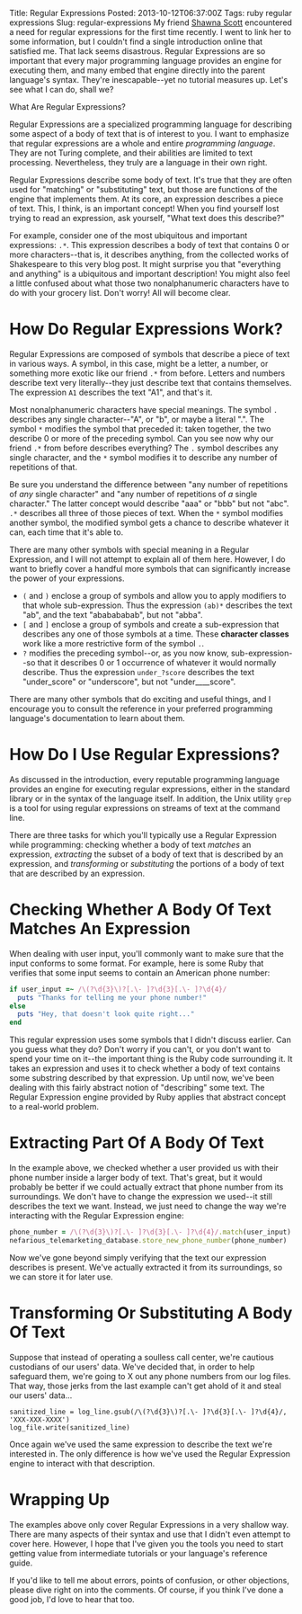 Title: Regular Expressions
Posted: 2013-10-12T06:37:00Z
Tags:
    ruby
    regular expressions
Slug: regular-expressions
My friend [Shawna Scott](http://shawnacscott.com/blog/) encountered a need for regular expressions for the first time recently. I went to link her to some information, but I couldn't find a single introduction online that satisfied me. That lack seems disastrous. Regular Expressions are so important that every major programming language provides an engine for executing them, and many embed that engine directly into the parent language's syntax. They're inescapable--yet no tutorial measures up. Let's see what I can do, shall we?

What Are Regular Expressions?

Regular Expressions are a specialized programming language for describing some aspect of a body of text that is of interest to you. I want to emphasize that regular expressions are a whole and entire _programming language_. They are not Turing complete, and their abilities are limited to text processing. Nevertheless, they truly are a language in their own right.

Regular Expressions describe some body of text. It's true that they are often used for "matching" or "substituting" text, but those are functions of the engine that implements them. At its core, an expression describes a piece of text. This, I think, is an important concept! When you find yourself lost trying to read an expression, ask yourself, "What text does this describe?"

For example, consider one of the most ubiquitous and important expressions: `.*`. This expression describes a body of text that contains 0 or more characters--that is, it describes anything, from the collected works of Shakespeare to this very blog post. It might surprise you that "everything and anything" is a ubiquitous and important description! You might also feel a little confused about what those two nonalphanumeric characters have to do with your grocery list. Don't worry! All will become clear.

# How Do Regular Expressions Work?

Regular Expressions are composed of symbols that describe a piece of text in various ways. A symbol, in this case, might be a letter, a number, or something more exotic like our friend `.*` from before. Letters and numbers describe text very literally--they just describe text that contains themselves. The expression `A1` describes the text "A1", and that's it.

Most nonalphanumeric characters have special meanings. The symbol `.` describes any single character--"A", or "b", or maybe a literal ".". The symbol `*` modifies the symbol that preceded it: taken together, the two describe 0 or more of the preceding symbol. Can you see now why our friend `.*` from before describes everything? The `.` symbol describes any single character, and the `*` symbol modifies it to describe any number of repetitions of that.

Be sure you understand the difference between "any number of repetitions of _any_ single character" and "any number of repetitions of _a_ single character." The latter concept would describe "aaa" or "bbb" but not "abc". `.*` describes all three of those pieces of text. When the `*` symbol modifies another symbol, the modified symbol gets a chance to describe whatever it can, each time that it's able to.

There are many other symbols with special meaning in a Regular Expression, and I will not attempt to explain all of them here. However, I do want to briefly cover a handful more symbols that can significantly increase the power of your expressions.

* `(` and `)` enclose a group of symbols and allow you to apply modifiers to that whole sub-expression. Thus the expression `(ab)*` describes the text "ab", and the text "ababababab", but not "abba".
* `[` and `]` enclose a group of symbols and create a sub-expression that describes any one of those symbols at a time. These __character classes__ work like a more restrictive form of the symbol `.`.
* `?` modifies the preceding symbol--or, as you now know, sub-expression--so that it describes 0 or 1 occurrence of whatever it would normally describe. Thus the expression `under_?score` describes the text "under_score" or "underscore", but not "under____score".

There are many other symbols that do exciting and useful things, and I encourage you to consult the reference in your preferred programming language's documentation to learn about them.

# How Do I Use Regular Expressions?

As discussed in the introduction, every reputable programming language provides an engine for executing regular expressions, either in the standard library or in the syntax of the language itself. In addition, the Unix utility `grep` is a tool for using regular expressions on streams of text at the command line.

There are three tasks for which you'll typically use a Regular Expression while programming: checking whether a body of text _matches_ an expression, _extracting_ the subset of a body of text that is described by an expression, and _transforming_ or _substituting_ the portions of a body of text that are described by an expression.

# Checking Whether A Body Of Text Matches An Expression

When dealing with user input, you'll commonly want to make sure that the input conforms to some format. For example, here is some Ruby that verifies that some input seems to contain an American phone number:

``` Ruby
if user_input =~ /\(?\d{3}\)?[.\- ]?\d{3}[.\- ]?\d{4}/
  puts "Thanks for telling me your phone number!"
else
  puts "Hey, that doesn't look quite right..."
end
```

This regular expression uses some symbols that I didn't discuss earlier. Can you guess what they do? Don't worry if you can't, or you don't want to spend your time on it--the important thing is the Ruby code surrounding it. It takes an expression and uses it to check whether a body of text contains some substring described by that expression. Up until now, we've been dealing with this fairly abstract notion of "describing" some text. The Regular Expression engine provided by Ruby applies that abstract concept to a real-world problem.

# Extracting Part Of A Body Of Text

In the example above, we checked whether a user provided us with their phone number inside a larger body of text. That's great, but it would probably be better if we could actually extract that phone number from its surroundings. We don't have to change the expression we used--it still describes the text we want. Instead, we just need to change the way we're interacting with the Regular Expression engine:

``` Ruby
phone_number = /\(?\d{3}\)?[.\- ]?\d{3}[.\- ]?\d{4}/.match(user_input).to_s
nefarious_telemarketing_database.store_new_phone_number(phone_number)
```

Now we've gone beyond simply verifying that the text our expression describes is present. We've actually extracted it from its surroundings, so we can store it for later use.

# Transforming Or Substituting A Body Of Text

Suppose that instead of operating a soulless call center, we're cautious custodians of our users' data. We've decided that, in order to help safeguard them, we're going to X out any phone numbers from our log files. That way, those jerks from the last example can't get ahold of it and steal our users' data...

```
sanitized_line = log_line.gsub(/\(?\d{3}\)?[.\- ]?\d{3}[.\- ]?\d{4}/, 'XXX-XXX-XXXX')
log_file.write(sanitized_line)
```

Once again we've used the same expression to describe the text we're interested in. The only difference is how we've used the Regular Expression engine to interact with that description.

# Wrapping Up

The examples above only cover Regular Expressions in a very shallow way. There are many aspects of their syntax and use that I didn't even attempt to cover here. However, I hope that I've given you the tools you need to start getting value from intermediate tutorials or your language's reference guide.

If you'd like to tell me about errors, points of confusion, or other objections, please dive right on into the comments. Of course, if you think I've done a good job, I'd love to hear that too.
